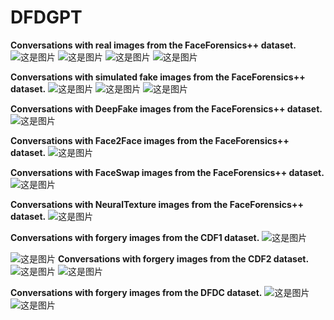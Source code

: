# DFDGPT

**Conversations with real images from the FaceForensics++ dataset.**
![这是图片](/multi-turn/real1.png "Magic Gardens")
![这是图片](/multi-turn/real2.png "Magic Gardens")
![这是图片](/multi-turn/real5.png "Magic Gardens")
![这是图片](/multi-turn/real6.png "Magic Gardens")

**Conversations with simulated fake images from the FaceForensics++ dataset.**
![这是图片](/multi-turn/sim1.png "Magic Gardens")
![这是图片](/multi-turn/sim2.png "Magic Gardens")
![这是图片](/multi-turn/sim3.png "Magic Gardens")

**Conversations with DeepFake images from the FaceForensics++ dataset.**
![这是图片](/multi-turn/deepfake2.png "Magic Gardens")

**Conversations with Face2Face images from the FaceForensics++ dataset.**
![这是图片](/multi-turn/face2face.png "Magic Gardens")

**Conversations with FaceSwap images from the FaceForensics++ dataset.**
![这是图片](/multi-turn/faceswap.png "Magic Gardens")

**Conversations with NeuralTexture images from the FaceForensics++ dataset.**
![这是图片](/multi-turn/neuraltexture2.png "Magic Gardens")

**Conversations with forgery images from the CDF1 dataset.**
![这是图片](/multi-turn/cdf11.png "Magic Gardens")

![这是图片](/multi-turn/cdf12.png "Magic Gardens")
**Conversations with forgery images from the CDF2 dataset.**
![这是图片](/multi-turn/cdf21.png "Magic Gardens")
![这是图片](/multi-turn/cdf22.png "Magic Gardens")

**Conversations with forgery images from the DFDC dataset.**
![这是图片](/multi-turn/dfdc1.png "Magic Gardens")
![这是图片](/multi-turn/dfdc2.png "Magic Gardens")
